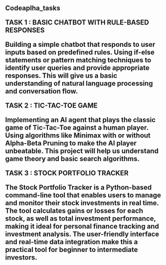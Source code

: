 <h2>Codeaplha_tasks

TASK 1 : BASIC CHATBOT WITH RULE-BASED RESPONSES

Building a simple chatbot that responds to user inputs based on predefined rules. Using if-else statements or pattern matching techniques to identify user queries and provide appropriate responses. This will give us a basic understanding of natural language processing and conversation flow.

TASK 2 : TIC-TAC-TOE GAME

Implementing an AI agent that plays the classic game of Tic-Tac-Toe against a human player. Using algorithms like Minimax with or without Alpha-Beta Pruning to make the AI player unbeatable. This project will help us understand game theory and basic search algorithms.

TASK 3 : STOCK PORTFOLIO TRACKER

The Stock Portfolio Tracker is a Python-based command-line tool that enables users to manage and monitor their stock investments in real time. The tool calculates gains or losses for each stock, as well as total investment performance, making it ideal for personal finance tracking and investment analysis. The user-friendly interface and real-time data integration make this a practical tool for beginner to intermediate investors.
